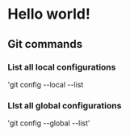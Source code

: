 # Hello world!
## Git commands

### List all local configurations

'git config --local --list

### LIst all global configurations

'git config --global --list'
